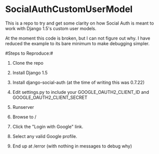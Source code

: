 SocialAuthCustomUserModel
=========================

This is a repo to try and get some clarity on how Social Auth is meant to 
work with Django 1.5's custom user models.

At the moment this code is broken, but I can not figure out why. I have 
reduced the example to its bare minimum to make debugging simpler.

#Steps to Reproduce:#

1. Clone the repo

2. Install Django 1.5

3. Install django-social-auth (at the time of writing this was 0.7.22)

4. Edit settings.py to include your GOOGLE_OAUTH2_CLIENT_ID and 
   GOOGLE_OAUTH2_CLIENT_SECRET

5. Runserver

6. Browse to /

7. Click the "Login with Google" link.

8. Select any valid Google profile.

9. End up at /error (with nothing in messages to debug why)

